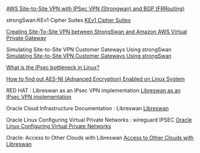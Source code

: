 
[AWS Site-to-Site VPN with IPSec VPN (Strongwan) and BGP (FRRouting)](https://www.edge-cloud.net/2019/07/18/aws-site-2-site-vpn-with-strongswan-frrouting/#)

strongSwan:KEv1 Cipher Suites
[KEv1 Cipher Suites](https://wiki.strongswan.org/projects/strongswan/wiki/IKEv1CipherSuites)

[Creating Site-To-Site VPN between StrongSwan and Amazon AWS Virtual Private Gateway](https://geekdudes.wordpress.com/2019/01/30/creating-site-to-site-vpn-between-strongswan-and-amazon-aws-virtual-private-gateway/)

Simulating Site-to-Site VPN Customer Gateways Using strongSwan
[Simulating Site-to-Site VPN Customer Gateways Using strongSwan](https://aws.amazon.com/blogs/networking-and-content-delivery/simulating-site-to-site-vpn-customer-gateways-strongswan/)

[What is the IPsec bottleneck in Linux?](https://unix.stackexchange.com/questions/192395/what-is-the-ipsec-bottleneck-in-linux)

[How to find out AES-NI (Advanced Encryption) Enabled on Linux System](https://www.cyberciti.biz/faq/how-to-find-out-aes-ni-advanced-encryption-enabled-on-linux-system/)

RED HAT : Libreswan as an IPsec VPN implementation
[Libreswan as an IPsec VPN implementation](https://access.redhat.com/documentation/en-us/red_hat_enterprise_linux/8/html/securing_networks/configuring-a-vpn-with-ipsec_securing-networks)

Oracle Cloud Infrastructure Documentation : Libreswan
[Libreswan](https://docs.oracle.com/en-us/iaas/Content/Network/Reference/libreswanCPE.htm)


Oracle Linux
Configuring Virtual Private Networks : wireguard IPSEC
[Oracle Linux Configuring Virtual Private Networks](https://docs.oracle.com/en/operating-systems/oracle-linux/vpn/OL-VPN.pdf)

Oracle: Access to Other Clouds with Libreswan
[Access to Other Clouds with Libreswan](https://docs.oracle.com/en-us/iaas/Content/Network/Concepts/libreswan.htm#Access_to_Other_Clouds_with_Libreswan)
